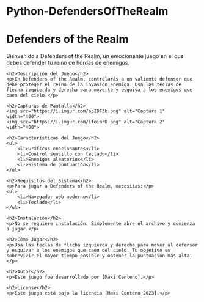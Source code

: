 # Python-DefendersOfTheRealm
<!DOCTYPE html>
<html>
<head>
    <title>Defenders of the Realm - Juego HTML</title>
</head>
<body>
    <h1>Defenders of the Realm</h1>
    <p>Bienvenido a Defenders of the Realm, un emocionante juego en el que debes defender tu reino de hordas de enemigos.</p>

    <h2>Descripción del Juego</h2>
    <p>En Defenders of the Realm, controlarás a un valiente defensor que debe proteger el reino de la invasión enemiga. Usa las teclas de flecha izquierda y derecha para moverte y esquiva a los enemigos que caen del cielo.</p>

    <h2>Capturas de Pantalla</h2>
    <img src="https://i.imgur.com/apIDF3b.png" alt="Captura 1" width="400">
    <img src="https://i.imgur.com/ifoinrD.png" alt="Captura 2" width="400">

    <h2>Características del Juego</h2>
    <ul>
        <li>Gráficos emocionantes</li>
        <li>Control sencillo con teclado</li>
        <li>Enemigos aleatorios</li>
        <li>Sistema de puntuación</li>
    </ul>

    <h2>Requisitos del Sistema</h2>
    <p>Para jugar a Defenders of the Realm, necesitas:</p>
    <ul>
        <li>Navegador web moderno</li>
        <li>Teclado</li>
    </ul>

    <h2>Instalación</h2>
    <p>No se requiere instalación. Simplemente abre el archivo y comienza a jugar.</p>

    <h2>Cómo Jugar</h2>
    <p>Usa las teclas de flecha izquierda y derecha para mover al defensor y esquivar a los enemigos que caen del cielo. Tu objetivo es sobrevivir el mayor tiempo posible y obtener la puntuación más alta.</p>

    <h2>Autor</h2>
    <p>Este juego fue desarrollado por [Maxi Centeno].</p>

    <h2>License</h2>
    <p>Este juego está bajo la licencia [Maxi Centeno 2023].</p>
</body>
</html>

